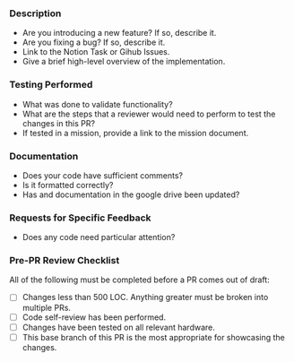 ### Description

-   Are you introducing a new feature? If so, describe it.
-   Are you fixing a bug? If so, describe it.
-   Link to the Notion Task or Gihub Issues.
-   Give a brief high-level overview of the implementation.

### Testing Performed

-   What was done to validate functionality?
-   What are the steps that a reviewer would need to perform to test the changes in this PR?
-   If tested in a mission, provide a link to the mission document.

### Documentation

-   Does your code have sufficient comments?
-   Is it formatted correctly?
-   Has and documentation in the google drive been updated?

### Requests for Specific Feedback

-   Does any code need particular attention?

### Pre-PR Review Checklist

All of the following must be completed before a PR comes out of draft:
- [ ] Changes less than 500 LOC. Anything greater must be broken into multiple PRs.
- [ ] Code self-review has been performed.
- [ ] Changes have been tested on all relevant hardware.
- [ ] This base branch of this PR is the most appropriate for showcasing the changes.